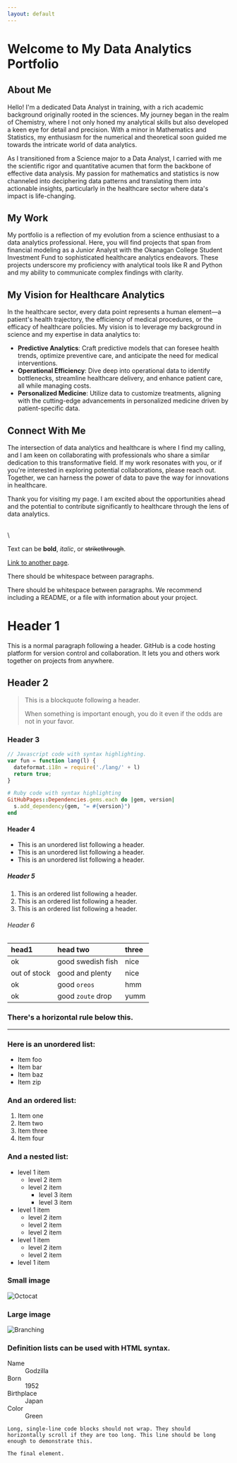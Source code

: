 ```yaml
---
layout: default
---
```

# Welcome to My Data Analytics Portfolio

## About Me

Hello! I'm a dedicated Data Analyst in training, with a rich academic background originally rooted in the sciences. My journey began in the realm of Chemistry, where I not only honed my analytical skills but also developed a keen eye for detail and precision. With a minor in Mathematics and Statistics, my enthusiasm for the numerical and theoretical soon guided me towards the intricate world of data analytics.

As I transitioned from a Science major to a Data Analyst, I carried with me the scientific rigor and quantitative acumen that form the backbone of effective data analysis. My passion for mathematics and statistics is now channeled into deciphering data patterns and translating them into actionable insights, particularly in the healthcare sector where data's impact is life-changing.

## My Work

My portfolio is a reflection of my evolution from a science enthusiast to a data analytics professional. Here, you will find projects that span from financial modeling as a Junior Analyst with the Okanagan College Student Investment Fund to sophisticated healthcare analytics endeavors. These projects underscore my proficiency with analytical tools like R and Python and my ability to communicate complex findings with clarity.

## My Vision for Healthcare Analytics

In the healthcare sector, every data point represents a human element—a patient's health trajectory, the efficiency of medical procedures, or the efficacy of healthcare policies. My vision is to leverage my background in science and my expertise in data analytics to:

- **Predictive Analytics**: Craft predictive models that can foresee health trends, optimize preventive care, and anticipate the need for medical interventions.
- **Operational Efficiency**: Dive deep into operational data to identify bottlenecks, streamline healthcare delivery, and enhance patient care, all while managing costs.
- **Personalized Medicine**: Utilize data to customize treatments, aligning with the cutting-edge advancements in personalized medicine driven by patient-specific data.

## Connect With Me

The intersection of data analytics and healthcare is where I find my calling, and I am keen on collaborating with professionals who share a similar dedication to this transformative field. If my work resonates with you, or if you're interested in exploring potential collaborations, please reach out. Together, we can harness the power of data to pave the way for innovations in healthcare.

Thank you for visiting my page. I am excited about the opportunities ahead and the potential to contribute significantly to healthcare through the lens of data analytics.



\
\



Text can be **bold**, _italic_, or ~~strikethrough~~.

[Link to another page](./another-page.html).

There should be whitespace between paragraphs.

There should be whitespace between paragraphs. We recommend including a README, or a file with information about your project.

# Header 1

This is a normal paragraph following a header. GitHub is a code hosting platform for version control and collaboration. It lets you and others work together on projects from anywhere.

## Header 2

> This is a blockquote following a header.
>
> When something is important enough, you do it even if the odds are not in your favor.

### Header 3

```js
// Javascript code with syntax highlighting.
var fun = function lang(l) {
  dateformat.i18n = require('./lang/' + l)
  return true;
}
```

```ruby
# Ruby code with syntax highlighting
GitHubPages::Dependencies.gems.each do |gem, version|
  s.add_dependency(gem, "= #{version}")
end
```

#### Header 4

*   This is an unordered list following a header.
*   This is an unordered list following a header.
*   This is an unordered list following a header.

##### Header 5

1.  This is an ordered list following a header.
2.  This is an ordered list following a header.
3.  This is an ordered list following a header.

###### Header 6

| head1        | head two          | three |
|:-------------|:------------------|:------|
| ok           | good swedish fish | nice  |
| out of stock | good and plenty   | nice  |
| ok           | good `oreos`      | hmm   |
| ok           | good `zoute` drop | yumm  |

### There's a horizontal rule below this.

* * *

### Here is an unordered list:

*   Item foo
*   Item bar
*   Item baz
*   Item zip

### And an ordered list:

1.  Item one
1.  Item two
1.  Item three
1.  Item four

### And a nested list:

- level 1 item
  - level 2 item
  - level 2 item
    - level 3 item
    - level 3 item
- level 1 item
  - level 2 item
  - level 2 item
  - level 2 item
- level 1 item
  - level 2 item
  - level 2 item
- level 1 item

### Small image

![Octocat](https://github.githubassets.com/images/icons/emoji/octocat.png)

### Large image

![Branching](https://guides.github.com/activities/hello-world/branching.png)


### Definition lists can be used with HTML syntax.

<dl>
<dt>Name</dt>
<dd>Godzilla</dd>
<dt>Born</dt>
<dd>1952</dd>
<dt>Birthplace</dt>
<dd>Japan</dd>
<dt>Color</dt>
<dd>Green</dd>
</dl>

```
Long, single-line code blocks should not wrap. They should horizontally scroll if they are too long. This line should be long enough to demonstrate this.
```

```
The final element.
```
